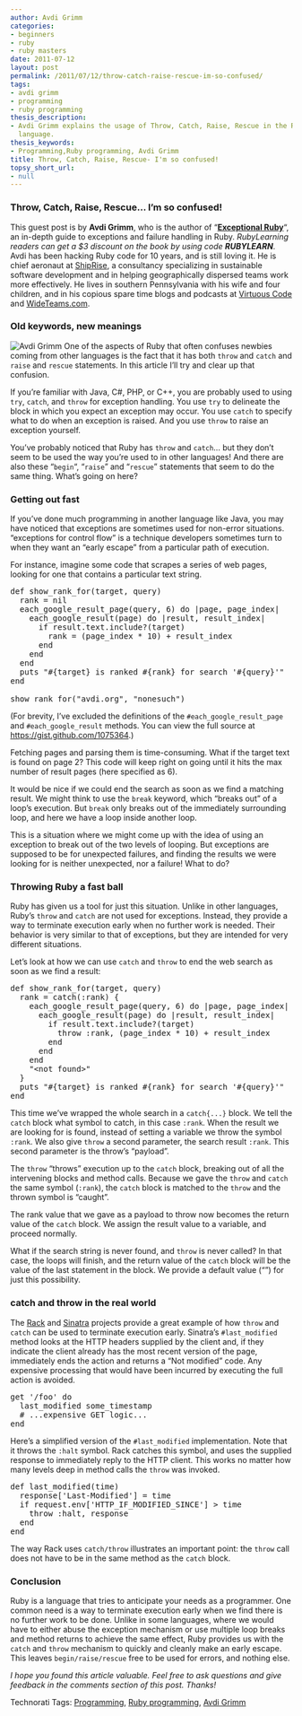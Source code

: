 ```yaml
---
author: Avdi Grimm
categories:
- beginners
- ruby
- ruby masters
date: 2011-07-12
layout: post
permalink: /2011/07/12/throw-catch-raise-rescue-im-so-confused/
tags:
- avdi grimm
- programming
- ruby programming
thesis_description:
- Avdi Grimm explains the usage of Throw, Catch, Raise, Rescue in the Ruby programming
  language.
thesis_keywords:
- Programming,Ruby programming, Avdi Grimm
title: Throw, Catch, Raise, Rescue- I'm so confused!
topsy_short_url:
- null
---
```


<div>
  <h3>
    Throw, Catch, Raise, Rescue&#8230; I&#8217;m so confused!
  </h3>
  
  <p class="update">
    This guest post is by <strong>Avdi Grimm</strong>, who is the author of &#8220;<strong><a href="http://exceptionalruby.com/">Exceptional Ruby</a></strong>&#8220;, an in-depth guide to exceptions and failure handling in Ruby. <em>RubyLearning readers can get a $3 discount on the book by using code <strong>RUBYLEARN</strong></em>. Avdi has been hacking Ruby code for 10 years, and is still loving it. He is chief aeronaut at <a href="http://shiprise.net/">ShipRise</a>, a consultancy specializing in sustainable software development and in helping geographically dispersed teams work more effectively. He lives in southern Pennsylvania with his wife and four children, and in his copious spare time blogs and podcasts at <a href="http://avdi.org/devblog/">Virtuous Code</a> and <a href="http://wideteams.com/">WideTeams.com</a>.
  </p>
  
  <h3>
    Old keywords, new meanings
  </h3>
  
  <p class="block">
    <img class="alignright" src="http://rubylearning.com/images/avdig.jpg" alt="Avdi Grimm" /> <span class="drop_cap">O</span>ne of the aspects of Ruby that often confuses newbies coming from other languages is the fact that it has both <code>throw</code> and <code>catch</code> and <code>raise</code> and <code>rescue</code> statements. In this article I&#8217;ll try and clear up that confusion.
  </p>
  
  <p>
    If you’re familiar with Java, C#, PHP, or C++, you are probably used to using <code>try</code>, <code>catch</code>, and <code>throw</code> for exception handling. You use <code>try</code> to delineate the block in which you expect an exception may occur. You use <code>catch</code> to specify what to do when an exception is raised. And you use <code>throw</code> to raise an exception yourself.
  </p>
  
  <p>
    You&#8217;ve probably noticed that Ruby has <code>throw</code> and <code>catch</code>&#8230; but they don&#8217;t seem to be used the way you&#8217;re used to in other languages! And there are also these &#8220;<code>begin</code>&#8220;, &#8220;<code>raise</code>&#8221; and &#8220;<code>rescue</code>&#8221; statements that seem to do the same thing. What&#8217;s going on here?
  </p>
  
  <h3>
    Getting out fast
  </h3>
  
  <p>
    If you’ve done much programming in another language like Java, you may have noticed that exceptions are sometimes used for non-error situations. &#8220;exceptions for control flow&#8221; is a technique developers sometimes turn to when they want an &#8220;early escape&#8221; from a particular path of execution.
  </p>
  
  <p>
    For instance, imagine some code that scrapes a series of web pages, looking for one that contains a particular text string.
  </p>
  
  <pre>def show_rank_for(target, query)
  rank = nil
  each_google_result_page(query, 6) do |page, page_index|
    each_google_result(page) do |result, result_index|
      if result.text.include?(target)
        rank = (page_index * 10) + result_index
      end
    end
  end
  puts "#{target} is ranked #{rank} for search '#{query}'"
end

show_rank_for("avdi.org", "nonesuch")</pre>
  
  <p>
    (For brevity, I&#8217;ve excluded the definitions of the <code>#each_google_result_page</code> and <code>#each_google_result</code> methods. You can view the full source at <a href="https://gist.github.com/1075364">https://gist.github.com/1075364</a>.)
  </p>
  
  <p>
    Fetching pages and parsing them is time-consuming. What if the target text is found on page 2? This code will keep right on going until it hits the max number of result pages (here specified as 6).
  </p>
  
  <p>
    It would be nice if we could end the search as soon as we find a matching result. We might think to use the <code>break</code> keyword, which &#8220;breaks out&#8221; of a loop&#8217;s execution. But <code>break</code> only breaks out of the immediately surrounding loop, and here we have a loop inside another loop.
  </p>
  
  <p>
    This is a situation where we might come up with the idea of using an exception to break out of the two levels of looping. But exceptions are supposed to be for unexpected failures, and finding the results we were looking for is neither unexpected, nor a failure! What to do?
  </p>
  
  <h3>
    Throwing Ruby a fast ball
  </h3>
  
  <p>
    Ruby has given us a tool for just this situation. Unlike in other languages, Ruby&#8217;s <code>throw</code> and <code>catch</code> are not used for exceptions. Instead, they provide a way to terminate execution early when no further work is needed. Their behavior is very similar to that of exceptions, but they are intended for very different situations.
  </p>
  
  <p>
    Let&#8217;s look at how we can use <code>catch</code> and <code>throw</code> to end the web search as soon as we find a result:
  </p>
  
  <pre>def show_rank_for(target, query)
  rank = catch(:rank) {
    each_google_result_page(query, 6) do |page, page_index|
      each_google_result(page) do |result, result_index|
        if result.text.include?(target)
          throw :rank, (page_index * 10) + result_index
        end
      end
    end
    "&lt;not found&gt;"
  }
  puts "#{target} is ranked #{rank} for search '#{query}'"
end</pre>
  
  <p>
    This time we&#8217;ve wrapped the whole search in a <code>catch{...}</code> block. We tell the <code>catch</code> block what symbol to catch, in this case <code>:rank</code>. When the result we are looking for is found, instead of setting a variable we throw the symbol <code>:rank</code>. We also give <code>throw</code> a second parameter, the search result <code>:rank</code>. This second parameter is the throw&#8217;s &#8220;payload&#8221;.
  </p>
  
  <p>
    The <code>throw</code> &#8220;throws&#8221; execution up to the <code>catch</code> block, breaking out of all the intervening blocks and method calls. Because we gave the <code>throw</code> and <code>catch</code> the same symbol (<code>:rank</code>), the <code>catch</code> block is matched to the <code>throw</code> and the thrown symbol is &#8220;caught&#8221;.
  </p>
  
  <p>
    The rank value that we gave as a payload to throw now becomes the return value of the <code>catch</code> block. We assign the result value to a variable, and proceed normally.
  </p>
  
  <p>
    What if the search string is never found, and <code>throw</code> is never called? In that case, the loops will finish, and the return value of the <code>catch</code> block will be the value of the last statement in the block. We provide a default value (&#8220;<not found>&#8221;) for just this possibility.
  </p>
  
  <h3>
    catch and throw in the real world
  </h3>
  
  <p>
    The <a href="http://rack.rubyforge.org/">Rack</a> and <a href="http://www.sinatrarb.com/">Sinatra</a> projects provide a great example of how <code>throw</code> and <code>catch</code> can be used to terminate execution early. Sinatra&#8217;s <code>#last_modified</code> method looks at the HTTP headers supplied by the client and, if they indicate the client already has the most recent version of the page, immediately ends the action and returns a &#8220;Not modified&#8221; code. Any expensive processing that would have been incurred by executing the full action is avoided.
  </p>
  
  <pre>get '/foo' do
  last_modified some_timestamp
  # ...expensive GET logic...
end</pre>
  
  <p>
    Here&#8217;s a simplified version of the <code>#last_modified</code> implementation. Note that it throws the <code>:halt</code> symbol. Rack catches this symbol, and uses the supplied response to immediately reply to the HTTP client. This works no matter how many levels deep in method calls the <code>throw</code> was invoked.
  </p>
  
  <pre>def last_modified(time)
  response['Last-Modified'] = time
  if request.env['HTTP_IF_MODIFIED_SINCE'] &gt; time
    throw :halt, response
  end
end</pre>
  
  <p>
    The way Rack uses <code>catch/throw</code> illustrates an important point: the <code>throw</code> call does not have to be in the same method as the <code>catch</code> block.
  </p>
  
  <h3>
    Conclusion
  </h3>
  
  <p>
    Ruby is a language that tries to anticipate your needs as a programmer. One common need is a way to terminate execution early when we find there is no further work to be done. Unlike in some languages, where we would have to either abuse the exception mechanism or use multiple loop breaks and method returns to achieve the same effect, Ruby provides us with the <code>catch</code> and <code>throw</code> mechanism to quickly and cleanly make an early escape. This leaves <code>begin/raise/rescue</code> free to be used for errors, and nothing else.
  </p>
  
  <p class="alert">
    <em>I hope you found this article valuable. Feel free to ask questions and give feedback in the comments section of this post. Thanks!</em>
  </p>
</div>

Technorati Tags: <a href="http://technorati.com/tag/Programming" rel="tag">Programming</a>, <a href="http://technorati.com/tag/Ruby+programming" rel="tag">Ruby programming</a>, <a href="http://technorati.com/tag/Avdi+Grimm" rel="tag"> Avdi Grimm</a>

